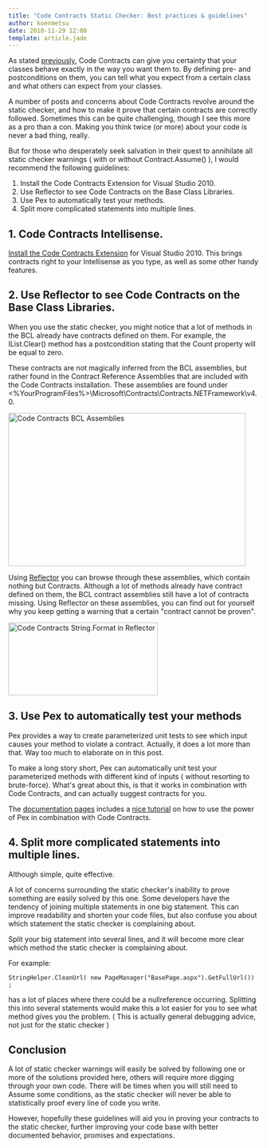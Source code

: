 ```yaml
---
title: "Code Contracts Static Checker: Best practices & guidelines"
author: koenmetsu
date: 2010-11-29 12:00
template: article.jade
---
```


As stated <a href="http://koenmetsu.wordpress.com/2010/05/13/using-code-contracts-to-define-behavior/">previously</a>, Code Contracts can give you certainty that your classes behave exactly in the way you want them to.
By defining pre- and postconditions on them, you can tell what you expect from a certain class and what others can expect from your classes.

A number of posts and concerns about Code Contracts revolve around the static checker, and how to make it prove that certain contracts are correctly followed.
Sometimes this can be quite challenging, though I see this more as a pro than a con.
Making you think twice (or more) about your code is never a bad thing, really.

But for those who desperately seek salvation in their quest to annihilate all static checker warnings ( with or without Contract.Assume() ), I would recommend the following guidelines:

1. Install the Code Contracts Extension for Visual Studio 2010.
2. Use Reflector to see Code Contracts on the Base Class Libraries.
3. Use Pex to automatically test your methods.
4. Split more complicated statements into multiple lines.
<h2>1. Code Contracts Intellisense.</h2>
<a href="http://koenmetsu.wordpress.com/2010/09/10/new-code-contracts-extension-see-contracts-in-intellisense/">Install the Code Contracts Extension</a> for Visual Studio 2010. This brings contracts right to your Intellisense as you type, as well as some other handy features.
<h2>2. Use Reflector to see Code Contracts on the Base Class Libraries.</h2>
When you use the static checker, you might notice that a lot of methods in the BCL already have contracts defined on them. For example, the IList.Clear() method has a postcondition stating that the Count property will be equal to zero.

These contracts are not magically inferred from the BCL assemblies, but rather found in the Contract Reference Assemblies that are included with the Code Contracts installation. These assemblies are found under &lt;%YourProgramFiles%&gt;\Microsoft\Contracts\Contracts\.NETFramework\v4.0.

<a href="http://koenmetsu.files.wordpress.com/2010/11/code_contracts_bcl_assemblies.png"><img class="size-full wp-image-169" title="Code_Contracts_BCL_Assemblies" src="http://koenmetsu.files.wordpress.com/2010/11/code_contracts_bcl_assemblies.png" alt="Code Contracts BCL Assemblies" width="476" height="307" /></a>

Using <a href="http://www.red-gate.com/products/reflector/">Reflector</a> you can browse through these assemblies, which contain nothing but Contracts. Although a lot of methods already have contract defined on them, the BCL contract assemblies still have a lot of contracts missing.
Using Reflector on these assemblies, you can find out for yourself why you keep getting a warning that a certain "contract cannot be proven".

<a href="http://koenmetsu.files.wordpress.com/2010/11/code_contracts_bcl_reflector.png"><img class="size-thumbnail wp-image-170" title="Code_Contracts_BCL_Reflector" src="http://koenmetsu.files.wordpress.com/2010/11/code_contracts_bcl_reflector.png?w=150" alt="Code Contracts String.Format in Reflector" width="300" height="146" /></a>
<h2>3. Use Pex to automatically test your methods</h2>
Pex provides a way to create parameterized unit tests to see which input causes your method to violate a contract. Actually, it does a lot more than that. Way too much to elaborate on in this post.

To make a long story short, Pex can automatically unit test your parameterized methods with different kind of inputs ( without resorting to brute-force). What's great about this, is that it works in combination with Code Contracts, and can actually suggest contracts for you.

The <a href="http://research.microsoft.com/en-us/projects/pex/documentation.aspx">documentation pages</a> includes a <a href="http://research.microsoft.com/en-us/projects/pex/pexandcontracts.docx">nice tutorial</a> on how to use the power of Pex in combination with Code Contracts.
<h2>4. Split more complicated statements into multiple lines.</h2>
Although simple, quite effective.

A lot of concerns surrounding the static checker's inability to prove something are easily solved by this one. Some developers have the tendency of joining multiple statements in one big statement. This can improve readability and shorten your code files, but also confuse you about which statement the static checker is complaining about.

Split your big statement into several lines, and it will become more clear which method the static checker is complaining about.

For example:
<pre class="prettyprint"><code>StringHelper.CleanUrl( new PageManager("BasePage.aspx").GetFullUrl()) ;</code></pre>

has a lot of places where there could be a nullreference occurring. Splitting this into several statements would make this a lot easier for you to see what method gives you the problem. ( This is actually general debugging advice, not just for the static checker )
<h2>Conclusion</h2>
A lot of static checker warnings will easily be solved by following one or more of the solutions provided here, others will require more digging through your own code. There will be times when you will still need to Assume some conditions, as the static checker will never be able to statistically proof every line of code you write.

However, hopefully these guidelines will aid you in proving your contracts to the static checker, further improving your code base with better documented behavior, promises and expectations.
